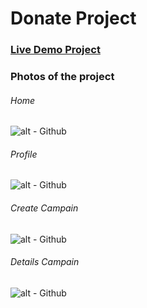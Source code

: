 # Donate Project

### [Live Demo Project](https://old-bird-7965.on.fleek.co/)

### Photos of the project
###### Home
![alt - Github](https://s8.uupload.ir/files/vite-javascript-starter_-_google_chrome_5_5_2023_7_54_13_pm_23u.png)
###### Profile
![alt - Github](https://s8.uupload.ir/files/vite-javascript-starter_-_google_chrome_5_5_2023_7_54_27_pm_kyxp.png)
###### Create Campain
![alt - Github](https://s8.uupload.ir/files/vite-javascript-starter_-_google_chrome_5_5_2023_7_54_53_pm_rgee.png)
###### Details Campain 
![alt - Github](https://s8.uupload.ir/files/vite-javascript-starter_-_google_chrome_5_5_2023_7_55_11_pm_2qc.png)

